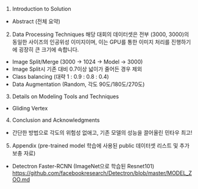 1) Introduction to Solution
 - Abstract (전체 요약)

2) Data Processing Techniques
해당 대회의 데이터셋은 전부 (3000, 3000)의 동일한 사이즈의 인공위성 이미지이며, 이는 GPU를 통한 이미지 처리를 진행하기에 굉장히 큰 크기에 속합니다.


 - Image Split/Merge (3000 → 1024 → Model → 3000)
 - Image Split시 기존 대비 0.7이상 넓이가 줄어든 경우 제외
 - Class balancing (대략 1 : 0.9 : 0.8 : 0.4)
 - Data Augmentation (Random, 각도 90도/180도/270도)

3) Details on Modeling Tools and Techniques
 - Gliding Vertex

4) Conclusion and Acknowledgments
 - 간단한 방법으로 각도의 위험성 없애고, 기존 모델의 성능을 끌어올린 민타우 최고!

5) Appendix (pre-trained model 학습에 사용된 public 데이터셋 리스트 및 추가 보충 자료)
 - Detectron Faster-RCNN (ImageNet으로 학습된 Resnet101)
   https://github.com/facebookresearch/Detectron/blob/master/MODEL_ZOO.md
